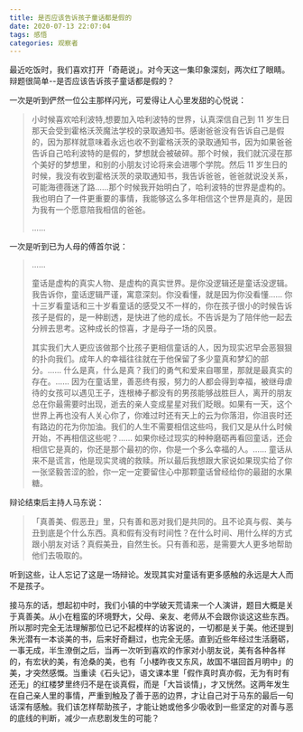 ```yaml
---
title: 是否应该告诉孩子童话都是假的
date: 2020-07-13 22:07:04
tags: 感悟 
categories: 观察者
---
```


最近吃饭时，我们喜欢打开「奇葩说」。对今天这一集印象深刻，两次红了眼睛。辩题很简单--是否应该告诉孩子童话都是假的？

一次是听到俨然一位公主那样闪光，可爱得让人心里发甜的心悦说：

> 小时候喜欢哈利波特,想要加入哈利波特的世界，认真深信自己到 11 岁生日那天会受到霍格沃茨魔法学校的录取通知书。感谢爸爸没有告诉自己是假的，因为那样就意味着永远也收不到霍格沃茨的录取通知书，因为如果爸爸告诉自己哈利波特的是假的，梦想就会被破碎。那个时候，我们就沉浸在那个美好的梦想里，和别的小朋友讨论将来会进哪个学院。然后 11 岁生日的时候，我没有收到霍格沃茨的录取通知书，我告诉爸爸，爸爸就说没关系，可能海德薇迷了路......那个时候我开始明白了，哈利波特的世界是虚构的。我也明白了一件更重要的事情，我能够这么多年相信这个世界是真的，是因为我有一个愿意陪我相信的爸爸。
>
> ......

一次是听到已为人母的傅首尔说：

> ......
>
> 童话是虚构的真实人物、是虚构的真实世界。是你没逻辑还是童话没逻辑。我告诉你，童话逻辑严谨，寓意深刻。你没看懂，就是因为你没看懂...... 你十三岁看童话和三十岁看童话的感受又不一样的，你在孩子很小的时候告诉孩子是假的，是一种剧透，是快进了他的成长。不告诉是为了陪伴他一起去分辨去思考。这种成长的惊喜，才是母子一场的风景。
>
> 其实我们大人更应该做那个比孩子更相信童话的人，因为现实迟早会恶狠狠的扑向我们。成年人的幸福往往就在于他保留了多少童真和梦幻的部分。...... 什么是真，什么是真？我们的勇气和爱来自哪里，那就是最真实的存在。...... 因为在童话里，善恶终有报，努力的人都会得到幸福，被继母虐待的女孩可以遇见王子，连根棒子都没有的男孩能够战胜巨人，离开的朋友总在你最需要时出现，逝去的亲人变成星星对我们眨眼。如果有一天，这个世界上再也没有人关心你了，你难过时还有天上的云为你落泪，你沮丧时还有路边的花为你加油。我们的人生不需要相信这些吗，我们又是从什么时候开始，不再相信这些呢？...... 如果你经过现实的种种磨砺再看回童话，还会相信它是真的，你还是那个最初的你，你是一个多么幸福的人。...... 童话从来不是谎言，他是现实灵魂的救赎。所以最后我想跟大家说如果现实给了你一张坚毅苦涩的脸，你一定一定要留住心中那颗童话曾经给你的最甜的水果糖。

辩论结束后主持人马东说：

> 「真善美、假恶丑」里，只有善和恶对我们是共同的。且不论真与假、美与丑到底是个什么东西。真和假有没有时间性？在什么时间、用什么样的方式跟小朋友对话？真假美丑，自然生长。只有善和恶，是需要大人更多地帮助他们去吸取的。

听到这些，让人忘记了这是一场辩论。发现其实对童话有更多感触的永远是大人而不是孩子。

接马东的话，想起初中时，我们小镇的中学破天荒请来一个人演讲，题目大概是关于真善美。从小在粗蛮的环境野大，父母、亲友、老师从不会跟你谈这这些东西。所以那时完全无法理解那位已记不起模样的访客说的，一切都是关于美。他还提到朱光潜有一本谈美的书，后来好奇翻过，也完全无感。直到近些年经过生活磨砺，一事无成，半生潦倒之后，当再一次听到喜欢的作家对小朋友说，美有各种各样的，有宏状的美，有沧桑的美，也有「小楼昨夜又东风，故国不堪回首月明中」的美，才突然感慨。当重读《石头记》，语文课本里「假作真时真亦假，无为有时有还无」的红楼梦里终归不是在谈真假，而是「大旨谈情」，才又恍然。这两年发生在自己亲人里的事情，严重到触及了善于恶的边界，才让自己对于马东的最后一句话深有感触。我们该怎样帮助孩子，才能让她或他多少吸收到一些坚定的对善与恶的底线的判断，减少一点悲剧发生的可能？


